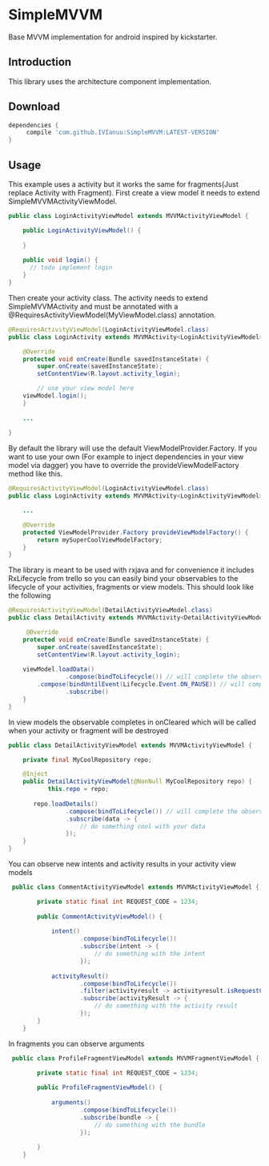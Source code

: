 # SimpleMVVM
Base MVVM implementation for android inspired by kickstarter.

## Introduction
This library uses the architecture component implementation.

## Download
```groovy
dependencies {
	 compile 'com.github.IVIanuu:SimpleMVVM:LATEST-VERSION'
}
```
## Usage

This example uses a activity but it works the same for fragments(Just replace Activity with Fragment).
First create a view model it needs to extend SimpleMVVMActivityViewModel.

```java
public class LoginActivityViewModel extends MVVMActivityViewModel {

    public LoginActivityViewModel() {
       
    }
    
    public void login() {
      // todo implement login
    }
}
```

Then create your activity class. The activity needs to extend SimpleMVVMActivity<MyViewModel>
and must be annotated with a @RequiresActivityViewModel(MyViewModel.class) annotation.

```java
@RequiresActivityViewModel(LoginActivityViewModel.class)
public class LoginActivity extends MVVMActivity<LoginActivityViewModel> {

    @Override
    protected void onCreate(Bundle savedInstanceState) {
        super.onCreate(savedInstanceState);
        setContentView(R.layout.activity_login);

        // use your view model here
	viewModel.login();
    }
    
    ...
    
}
```
By default the library will use the default ViewModelProvider.Factory. 
If you want to use your own (For example to inject dependencies in your view model via dagger) you have to override the provideViewModelFactory method like this.

```java
@RequiresActivityViewModel(LoginActivityViewModel.class)
public class LoginActivity extends MVVMActivity<LoginActivityViewModel> {

    ...

    @Override
    protected ViewModelProvider.Factory provideViewModelFactory() {
        return mySuperCoolViewModelFactory;
    }
}
```
The library is meant to be used with rxjava and for convenience it includes RxLifecycle from trello so you can easily bind your observables to the lifecycle of your activities, fragments or view models. This should look like the following

```java
@RequiresActivityViewModel(DetailActivityViewModel.class)
public class DetailActivity extends MVVMActivity<DetailActivityViewModel> {

     @Override
    protected void onCreate(Bundle savedInstanceState) {
        super.onCreate(savedInstanceState);
        setContentView(R.layout.activity_login);
	
	viewModel.loadData()
                .compose(bindToLifecycle()) // will complete the observable in onDestroy
		.compose(bindUntilEvent(Lifecycle.Event.ON_PAUSE)) // will complete the observable in onPause
                .subscribe()
    }
}
```
In view models the observable completes in onCleared which will be called when your activity or fragment will be destroyed

```java
public class DetailActivityViewModel extends MVVMActivityViewModel {

    private final MyCoolRepository repo;

    @Inject
    public DetailActivityViewModel(@NonNull MyCoolRepository repo) {
           this.repo = repo;
	
	   repo.loadDetails()
                .compose(bindToLifecycle()) // will complete the observable onCleared
                .subscribe(data -> {
                    // do something cool with your data
                });
    }
}
```

You can observe new intents and activity results in your activity view models

```java
 public class CommentActivityViewModel extends MVVMActivityViewModel {

        private static final int REQUEST_CODE = 1234;
        
        public CommentActivityViewModel() {
            
            intent()
                    .compose(bindToLifecycle())
                    .subscribe(intent -> {
                        // do something with the intent
                    });
            
            activityResult()
                    .compose(bindToLifecycle())
                    .filter(activityresult -> activityresult.isRequestCode(REQUEST_CODE))
                    .subscribe(activityResult -> {
                        // do something with the activity result
                    });
        }
    }
```

In fragments you can observe arguments

```java
 public class ProfileFragmentViewModel extends MVVMFragmentViewModel {

        private static final int REQUEST_CODE = 1234;
        
        public ProfileFragmentViewModel() {
            
            arguments()
                    .compose(bindToLifecycle())
                    .subscribe(bundle -> {
                        // do something with the bundle
                    });
		    
        }
    }
```
